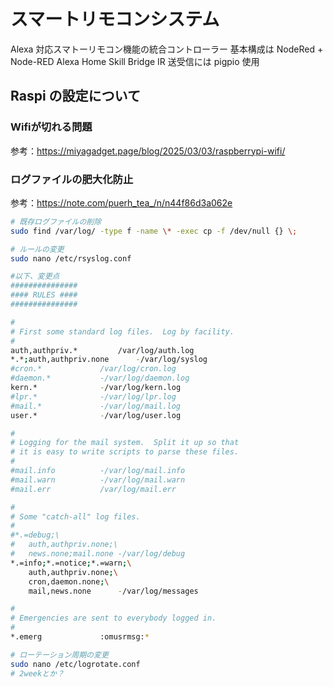 # スマートリモコンシステム

Alexa 対応スマトーリモコン機能の統合コントローラー
基本構成は NodeRed + Node-RED Alexa Home Skill Bridge
IR 送受信には pigpio 使用

## Raspi の設定について

### Wifiが切れる問題
参考：https://miyagadget.page/blog/2025/03/03/raspberrypi-wifi/


### ログファイルの肥大化防止

参考：https://note.com/puerh_tea_/n/n44f86d3a062e

```bash
# 既存ログファイルの削除
sudo find /var/log/ -type f -name \* -exec cp -f /dev/null {} \;
```

```bash
# ルールの変更
sudo nano /etc/rsyslog.conf

#以下、変更点
###############
#### RULES ####
###############

#
# First some standard log files.  Log by facility.
#
auth,authpriv.*			/var/log/auth.log
*.*;auth,authpriv.none		-/var/log/syslog
#cron.*				/var/log/cron.log
#daemon.*			-/var/log/daemon.log
kern.*				-/var/log/kern.log
#lpr.*				-/var/log/lpr.log
#mail.*				-/var/log/mail.log
user.*				-/var/log/user.log

#
# Logging for the mail system.  Split it up so that
# it is easy to write scripts to parse these files.
#
#mail.info			-/var/log/mail.info
#mail.warn			-/var/log/mail.warn
#mail.err			/var/log/mail.err

#
# Some "catch-all" log files.
#
#*.=debug;\
#	auth,authpriv.none;\
#	news.none;mail.none	-/var/log/debug
*.=info;*.=notice;*.=warn;\
	auth,authpriv.none;\
	cron,daemon.none;\
	mail,news.none		-/var/log/messages

#
# Emergencies are sent to everybody logged in.
#
*.emerg				:omusrmsg:*
```

```bash
# ローテーション周期の変更
sudo nano /etc/logrotate.conf
# 2weekとか？
```
